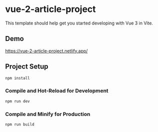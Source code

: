 # vue-2-article-project
This template should help get you started developing with Vue 3 in Vite.

## Demo
https://vue-2-article-project.netlify.app/

## Project Setup

```sh
npm install
```

### Compile and Hot-Reload for Development

```sh
npm run dev
```

### Compile and Minify for Production

```sh
npm run build
```
